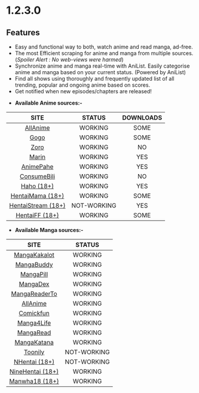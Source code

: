 # 1.2.3.0

## Features
- Easy and functional way to both, watch anime and read manga, ad-free.
- The most Efficient scraping for anime and manga from multiple sources. (_Spoiler Alert : No web-views were harmed_)
- Synchronize anime and manga real-time with AniList. Easily categorise anime and manga based on your current status. (Powered by AniList)
- Find all shows using thoroughly and frequently updated list of all trending, popular and ongoing anime based on scores.
- Get notified when new episodes/chapters are released!

* **Available Anime sources:-**

|                            SITE                            |   STATUS    | DOWNLOADS |
|:----------------------------------------------------------:|:-----------:|:---------:|
|             [AllAnime](https://allanime.site)              |   WORKING   |   SOME    |
|                [Gogo](https://gogoanime.cm)                |   WORKING   |   SOME    |
|                  [Zoro](https://zoro.to)                   |   WORKING   |    NO     |
|                 [Marin](https://marin.moe)                 |   WORKING   |    YES    |
|             [AnimePahe](https://animepahe.ru)              |   WORKING   |    YES    |
|           [ConsumeBili](https://www.bilibili.tv)           |   WORKING   |    NO     |
|               [Haho (18+)](https://haho.moe)               |   WORKING   |    YES    |
|         [HentaiMama (18+)](https://hentaimama.io)          |   WORKING   |   SOME    |
|       [HentaiStream (18+)](https://hentaistream.com)       | NOT-WORKING |    YES    |
|           [HentaiFF (18+)](https://hentaiff.com)           |   WORKING   |   SOME    |


* **Available Manga sources:-**

|                    SITE                    |   STATUS    |
|:------------------------------------------:|:-----------:|
|  [MangaKakalot](https://mangakakalot.com)  |   WORKING   |
|    [MangaBuddy](https://mangabuddy.com)    |   WORKING   |
|     [MangaPill](https://mangapill.com)     |   WORKING   |
|      [MangaDex](https://mangadex.org)      |   WORKING   |
|  [MangaReaderTo](https://mangareader.to)   |   WORKING   |
|     [AllAnime](https://allanime.site)      |   WORKING   |
|      [Comickfun](https://comick.fun)       |   WORKING   |
|   [Manga4Life](https://manga4life.com/)    |   WORKING   |
|   [MangaRead](https://www.mangaread.org)   |   WORKING   |
|   [MangaKatana](https://mangakatana.com)   |   WORKING   |
|      [Toonily](https://toonily.com/)       | NOT-WORKING |
|    [NHentai (18+)](https://nhentai.net)    | NOT-WORKING |
| [NineHentai (18+)](https://ninehentai.net) |   WORKING   |
|   [Manwha18 (18+)](https://manhwa18.cc)    |   WORKING   |